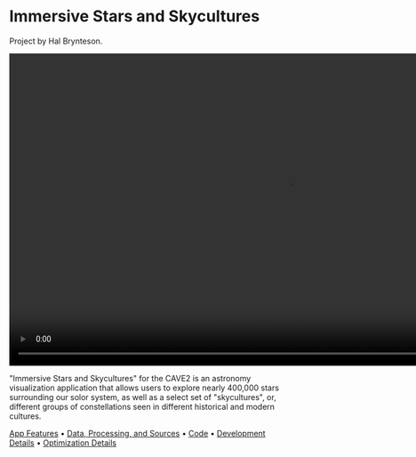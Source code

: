 # Immersive Stars and Skycultures

Project by Hal Brynteson. 

<video src="cs528_Project.mp4" width="1000" height="562" controls></video>

"Immersive Stars and Skycultures" for the CAVE2 is an astronomy visualization application that allows users to explore nearly 400,000 stars surrounding our solor system, as well as a select set of "skycultures", or, different groups of constellations seen in different historical and modern cultures.  

[App Features](app_usage.md) • [Data, Processing, and Sources](data.md) • [Code](code_and_build_instructions.md) • [Development Details](dev_details.md) • [Optimization Details](optimizations.md)